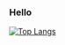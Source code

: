 ### Hello

[![Top Langs](https://github-readme-stats.vercel.app/api/top-langs/?username=Sopur&langs_count=20&theme=gruvbox&layout=compact)](https://github.com/anuraghazra/github-readme-stats)
